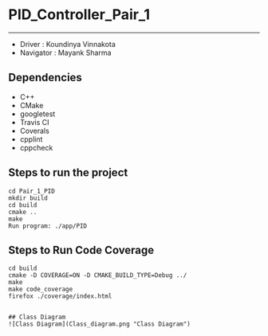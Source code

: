 # PID_Controller_Pair_1
---
- Driver : Koundinya Vinnakota
- Navigator : Mayank Sharma

## Dependencies
- C++ 
- CMake
- googletest
- Travis CI
- Coverals
- cpplint
- cppcheck
## Steps to run the project
```
cd Pair_1_PID
mkdir build
cd build
cmake ..
make
Run program: ./app/PID
```

## Steps to Run Code Coverage 
```
cd build
cmake -D COVERAGE=ON -D CMAKE_BUILD_TYPE=Debug ../
make
make code_coverage
firefox ./coverage/index.html


## Class Diagram 
![Class Diagram](Class_diagram.png "Class Diagram")